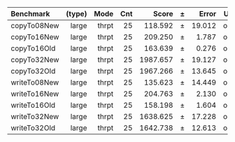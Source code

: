 Benchmark | (type) | Mode | Cnt | Score | ± | Error | Units
:---------|-------:|-----:|----:|------:|---|------:|-----:
copyTo08New | large | thrpt | 25 | 118.592 | ± | 19.012 | ops/s
copyTo16New | large | thrpt | 25 | 209.250 | ± | 1.787 | ops/s
copyTo16Old | large | thrpt | 25 | 163.639 | ± | 0.276 | ops/s
copyTo32New | large | thrpt | 25 | 1987.657 | ± | 19.127 | ops/s
copyTo32Old | large | thrpt | 25 | 1967.266 | ± | 13.645 | ops/s
writeTo08New | large | thrpt | 25 | 135.623 | ± | 14.449 | ops/s
writeTo16New | large | thrpt | 25 | 204.763 | ± | 2.130 | ops/s
writeTo16Old | large | thrpt | 25 | 158.198 | ± | 1.604 | ops/s
writeTo32New | large | thrpt | 25 | 1638.625 | ± | 17.228 | ops/s
writeTo32Old | large | thrpt | 25 | 1642.738 | ± | 12.613 | ops/s
